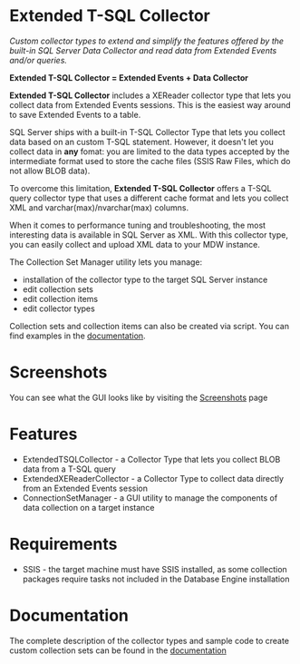 # Extended T-SQL Collector
_Custom collector types to extend and simplify the features offered by the built-in SQL Server Data Collector and read data from Extended Events and/or queries._

**Extended T-SQL Collector = Extended Events + Data Collector**

**Extended T-SQL Collector** includes a XEReader collector type that lets you collect data from Extended Events sessions. This is the easiest way around to save Extended Events to a table.

SQL Server ships with a built-in T-SQL Collector Type that lets you collect data based on an custom T-SQL statement. However, it doesn't let you collect data in **any** fomat: you are limited to the data types accepted by the intermediate format used to store the cache files (SSIS Raw Files, which do not allow BLOB data).

To overcome this limitation, **Extended T-SQL Collector** offers a T-SQL query collector type that uses a different cache format and lets you collect XML and varchar(max)/nvarchar(max) columns.

When it comes to performance tuning and troubleshooting, the most interesting data is available in SQL Server as XML. With this collector type, you can easily collect and upload XML data to your MDW instance.

The Collection Set Manager utility lets you manage:
* installation of the collector type to the target SQL Server instance
* edit collection sets 
* edit collection items
* edit collector types

Collection sets and collection items can also be created via script. You can find examples in the [documentation](Documentation.md).

# Screenshots

You can see what the GUI looks like by visiting the [Screenshots](Screenshots.md) page

# Features

* ExtendedTSQLCollector - a Collector Type that lets you collect BLOB data from a T-SQL query
* ExtendedXEReaderCollector - a Collector Type to collect data directly from an Extended Events session
* ConnectionSetManager - a GUI utility to manage the components of data collection  on a target instance

# Requirements

* SSIS - the target machine must have SSIS installed, as some collection packages require tasks not included in the Database Engine installation


# Documentation

The complete description of the collector types and sample code to create custom collection sets can be found in the [documentation](Documentation.md)